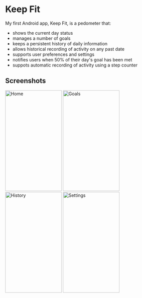 # Keep Fit

My first Android app, Keep Fit, is a pedometer that:
 - shows the current day status
 - manages a number of goals
 - keeps a persistent history of daily information
 - allows historical recording of activity on any past date
 - supports user preferences and settings
 - notifies users when 50% of their day's goal has been met
 - suppots automatic recording of activity using a step counter

## Screenshots

<img src="https://raw.githubusercontent.com/tiggerdine/keep-fit/master/screenshot-2019-03-03_22.41.36.556.png" width="180" height="320" alt="Home"> <img src="https://raw.githubusercontent.com/tiggerdine/keep-fit/master/screenshot-2019-03-03_22.56.03.921.png" width="180" height="320" alt="Goals"> <img src="https://raw.githubusercontent.com/tiggerdine/keep-fit/master/screenshot-2019-03-03_23.02.24.828.png" width="180" height="320" alt="History"> <img src="https://raw.githubusercontent.com/tiggerdine/keep-fit/master/screenshot-2019-03-03_23.28.35.175.png" width="180" height="320" alt="Settings">
